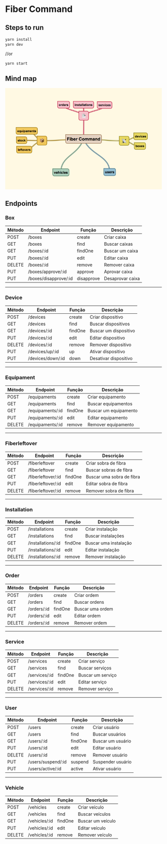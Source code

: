 # Fiber Command
## Steps to run

    yarn install
    yarn dev

//or

    yarn start

## Mind map

![map](map.png)

## Endpoints

### Box
|Método|Endpoint|Função|Descrição|
|---|---|---|---|
|POST|/boxes|create|Criar caixa|
|GET|/boxes|find|Buscar caixas|
|GET|/boxes/:id|findOne|Buscar um caixa|
|PUT|/boxes/:id|edit|Editar caixa|
|DELETE|/boxes/:id|remove|Remover caixa|
|PUT|/boxes/approve/:id|approve|Aprovar caixa|
|PUT|/boxes/disapprove/:id|disapprove|Desaprovar caixa|

---

### Device
|Método|Endpoint|Função|Descrição|
|---|---|---|---|
|POST|/devices|create|Criar dispositivo|
|GET|/devices|find|Buscar dispositivos|
|GET|/devices/:id|findOne|Buscar um dispositivo|
|PUT|/devices/:id|edit|Editar dispositivo|
|DELETE|/devices/:id|remove|Remover dispositivo|
|PUT|/devices/up/:id|up|Ativar dispositivo|
|PUT|/devices/down/:id|down|Desativar dispositivo|

---

### Equipament
|Método|Endpoint|Função|Descrição|
|---|---|---|---|
|POST|/equipaments|create|Criar equipamento|
|GET|/equipaments|find|Buscar equipamentos|
|GET|/equipaments/:id|findOne|Buscar um equipamento|
|PUT|/equipaments/:id|edit|Editar equipamento|
|DELETE|/equipaments/:id|remove|Remover equipamento|

---

### Fiberleftover
|Método|Endpoint|Função|Descrição|
|---|---|---|---|
|POST|/fiberleftover|create|Criar sobra de fibra|
|GET|/fiberleftover|find|Buscar sobras de fibra|
|GET|/fiberleftover/:id|findOne|Buscar uma sobra de fibra|
|PUT|/fiberleftover/:id|edit|Editar sobra de fibra|
|DELETE|/fiberleftover/:id|remove|Remover sobra de fibra|

---

### Installation
|Método|Endpoint|Função|Descrição|
|---|---|---|---|
|POST|/installations|create|Criar instalação|
|GET|/installations|find|Buscar instalações|
|GET|/installations/:id|findOne|Buscar uma instalação|
|PUT|/installations/:id|edit|Editar instalação|
|DELETE|/installations/:id|remove|Remover instalação|

---

### Order
|Método|Endpoint|Função|Descrição|
|---|---|---|---|
|POST|/orders|create|Criar ordem|
|GET|/orders|find|Buscar ordens|
|GET|/orders/:id|findOne|Buscar uma ordem|
|PUT|/orders/:id|edit|Editar ordem|
|DELETE|/orders/:id|remove|Remover ordem|

---

### Service
|Método|Endpoint|Função|Descrição|
|---|---|---|---|
|POST|/services|create|Criar serviço|
|GET|/services|find|Buscar serviços|
|GET|/services/:id|findOne|Buscar um serviço|
|PUT|/services/:id|edit|Editar serviço|
|DELETE|/services/:id|remove|Remover serviço|

---

### User
|Método|Endpoint|Função|Descrição|
|---|---|---|---|
|POST|/users|create|Criar usuário|
|GET|/users|find|Buscar usuários|
|GET|/users/:id|findOne|Buscar um usuário|
|PUT|/users/:id|edit|Editar usuário|
|DELETE|/users/:id|remove|Remover usuário|
|PUT|/users/suspend/:id|suspend|Suspender usuário|
|PUT|/users/active/:id|active|Ativar usuário|

---

### Vehicle
|Método|Endpoint|Função|Descrição|
|---|---|---|---|
|POST|/vehicles|create|Criar veículo|
|GET|/vehicles|find|Buscar veículos|
|GET|/vehicles/:id|findOne|Buscar um veículo|
|PUT|/vehicles/:id|edit|Editar veículo|
|DELETE|/vehicles/:id|remove|Remover veículo|